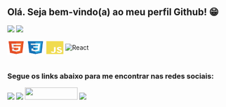 ## Olá. Seja bem-vindo(a) ao meu perfil Github! 😁

 <div>
   <a href="https://github.com/ruanoliveira93"></a>
   <img height="180em" src="https://github-readme-stats.vercel.app/api?username=ruanoliveira93&show_icons=true&theme=tokyonight&include_all_commits=true&count_private=true"/>
   <img height="180em" src="https://github-readme-stats.vercel.app/api/top-langs/?username=ruanoliveira93&layout=compact&langs_count=6&theme=tokyonight"/>
</div>
    
<div style="display: inline_block"><br>
  <img align="center" alt="HTML" height="30" width="40" src="https://raw.githubusercontent.com/devicons/devicon/master/icons/html5/html5-original.svg">
  <img align="center" alt="CSS" height="30" width="40" src="https://raw.githubusercontent.com/devicons/devicon/master/icons/css3/css3-original.svg">
  <img align="center" alt="Js" height="30" width="40" src="https://raw.githubusercontent.com/devicons/devicon/master/icons/javascript/javascript-plain.svg">
  <img align="center" alt="React" height="30" width="40" src="https://cdn.jsdelivr.net/gh/devicons/devicon@latest/icons/react/react-original.svg">
</div>
 
<br>
 
### Segue os links abaixo para me encontrar nas redes sociais: 
 
<div> 
  <a href="https://www.instagram.com/ruanw93" target="_blank"><img src="https://img.shields.io/badge/-Instagram-%23E4405F?style=for-the-badge&logo=instagram&logoColor=white" target="_blank"></a>
 <a href="https://www.discord.com/channels/@ruanoliveira93" target="_blank"><img src="https://img.shields.io/badge/Discord-7289DA?style=for-the-badge&logo=discord&logoColor=white" target="_blank"></a> 
  <a href="https://www.facebook.com/ruan.wesley" target="_blank"><img width='120px' height='28px' src="https://img.shields.io/badge/Facebook-%231877F2.svg?style=for-the-badge&logo=Facebook&logoColor=white"></a>
  <a href="https://www.linkedin.com/in/ruanwesley93/" target="_blank"><img src="https://img.shields.io/badge/-LinkedIn-%230077B5?style=for-the-badge&logo=linkedin&logoColor=white" target="_blank"></a>
</div>
